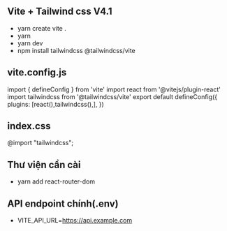 ## Vite + Tailwind css V4.1
 - yarn create vite .
 - yarn
 - yarn dev
 - npm install tailwindcss @tailwindcss/vite
## vite.config.js
import { defineConfig } from 'vite'
import react from '@vitejs/plugin-react'
import tailwindcss from '@tailwindcss/vite'
export default defineConfig({
  plugins: [react(),tailwindcss(),],
})
## index.css
@import "tailwindcss";
## Thư viện cần cài
 - yarn add react-router-dom
## API endpoint chính(.env)
 - VITE_API_URL=https://api.example.com
